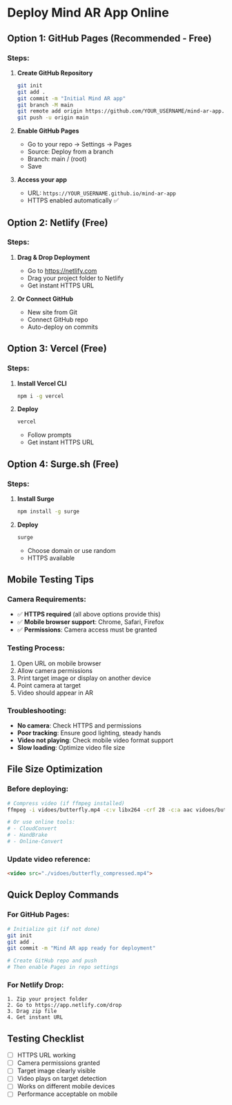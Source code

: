 # Deploy Mind AR App Online

## Option 1: GitHub Pages (Recommended - Free)

### Steps:
1. **Create GitHub Repository**
   ```bash
   git init
   git add .
   git commit -m "Initial Mind AR app"
   git branch -M main
   git remote add origin https://github.com/YOUR_USERNAME/mind-ar-app.git
   git push -u origin main
   ```

2. **Enable GitHub Pages**
   - Go to your repo → Settings → Pages
   - Source: Deploy from a branch
   - Branch: main / (root)
   - Save

3. **Access your app**
   - URL: `https://YOUR_USERNAME.github.io/mind-ar-app`
   - HTTPS enabled automatically ✅

## Option 2: Netlify (Free)

### Steps:
1. **Drag & Drop Deployment**
   - Go to https://netlify.com
   - Drag your project folder to Netlify
   - Get instant HTTPS URL

2. **Or Connect GitHub**
   - New site from Git
   - Connect GitHub repo
   - Auto-deploy on commits

## Option 3: Vercel (Free)

### Steps:
1. **Install Vercel CLI**
   ```bash
   npm i -g vercel
   ```

2. **Deploy**
   ```bash
   vercel
   ```
   - Follow prompts
   - Get instant HTTPS URL

## Option 4: Surge.sh (Free)

### Steps:
1. **Install Surge**
   ```bash
   npm install -g surge
   ```

2. **Deploy**
   ```bash
   surge
   ```
   - Choose domain or use random
   - HTTPS available

## Mobile Testing Tips

### Camera Requirements:
- ✅ **HTTPS required** (all above options provide this)
- ✅ **Mobile browser support**: Chrome, Safari, Firefox
- ✅ **Permissions**: Camera access must be granted

### Testing Process:
1. Open URL on mobile browser
2. Allow camera permissions
3. Print target image or display on another device
4. Point camera at target
5. Video should appear in AR

### Troubleshooting:
- **No camera**: Check HTTPS and permissions
- **Poor tracking**: Ensure good lighting, steady hands
- **Video not playing**: Check mobile video format support
- **Slow loading**: Optimize video file size

## File Size Optimization

### Before deploying:
```bash
# Compress video (if ffmpeg installed)
ffmpeg -i vidoes/butterfly.mp4 -c:v libx264 -crf 28 -c:a aac vidoes/butterfly_compressed.mp4

# Or use online tools:
# - CloudConvert
# - HandBrake
# - Online-Convert
```

### Update video reference:
```html
<video src="./vidoes/butterfly_compressed.mp4">
```

## Quick Deploy Commands

### For GitHub Pages:
```bash
# Initialize git (if not done)
git init
git add .
git commit -m "Mind AR app ready for deployment"

# Create GitHub repo and push
# Then enable Pages in repo settings
```

### For Netlify Drop:
```
1. Zip your project folder
2. Go to https://app.netlify.com/drop
3. Drag zip file
4. Get instant URL
```

## Testing Checklist

- [ ] HTTPS URL working
- [ ] Camera permissions granted
- [ ] Target image clearly visible
- [ ] Video plays on target detection
- [ ] Works on different mobile devices
- [ ] Performance acceptable on mobile
